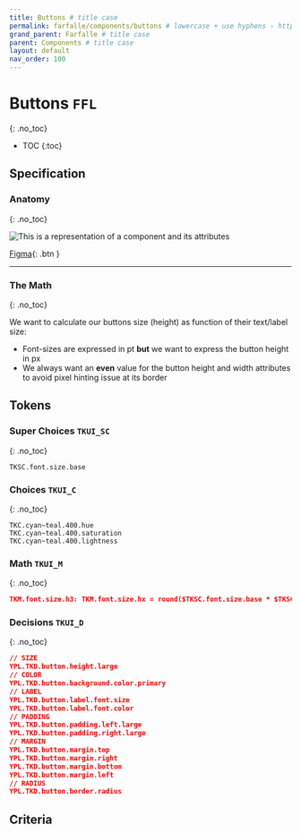 ```yaml
---
title: Buttons # title case
permalink: farfalle/components/buttons # lowercase + use hyphens › https://tinyurl.com/27kmc4rb
grand_parent: Farfalle # title case
parent: Components # title case
layout: default
nav_order: 100
---
```



# Buttons `FFL`
{: .no_toc}
<!-- ↑ skips H1 inside TOC -->

- TOC
{:toc}


<!-- ![This is a representation of a component and its attributes]({{site.baseurl}}/assets/images/YPL-DOC-button-001.png) -->

## Specification

### Anatomy
{: .no_toc}

<!--[This is a representation of a component and its attributes]({{site.baseurl}}/assets/images/YPL-DOC-button-002.png)-->

![This is a representation of a component and its attributes](http://localhost:4000/pasta/assets/images/YPL-DOC-button-002.png)

[Figma](https://www.figma.com/file/zYeBHpXPApw1ujD0BoHjVe/Buttons?node-id=155%3A1786){: .btn }

<hr>

### The Math
{: .no_toc}

We want to calculate our buttons size (height) as function of their text/label size:

- Font-sizes are expressed in pt **but** we want to express the button height in px
- We always want an **even** value for the button height and width attributes to avoid pixel hinting issue at its border


## Tokens

### Super Choices `TKUI_SC`
{: .no_toc}

```
TKSC.font.size.base
```

### Choices `TKUI_C`
{: .no_toc}
```
TKC.cyan~teal.400.hue
TKC.cyan~teal.400.saturation
TKC.cyan~teal.400.lightness
```

### Math `TKUI_M`
{: .no_toc}


```json
TKM.font.size.h3: TKM.font.size.hx = round($TKSC.font.size.base * $TKSC.font.size.scale ^ (4-x))
```

### Decisions `TKUI_D`
{: .no_toc}

```json
// SIZE
YPL.TKD.button.height.large
// COLOR
YPL.TKD.button.background.color.primary
// LABEL
YPL.TKD.button.label.font.size
YPL.TKD.button.label.font.color
// PADDING
YPL.TKD.button.padding.left.large
YPL.TKD.button.padding.right.large
// MARGIN
YPL.TKD.button.margin.top
YPL.TKD.button.margin.right
YPL.TKD.button.margin.bottom
YPL.TKD.button.margin.left
// RADIUS
YPL.TKD.button.border.radius
```

## Criteria

